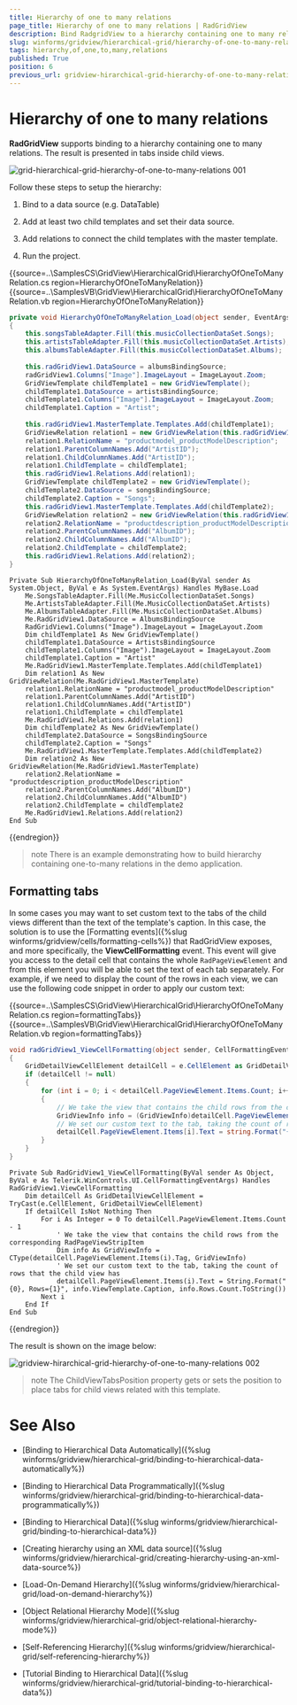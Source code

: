 ```yaml
---
title: Hierarchy of one to many relations
page_title: Hierarchy of one to many relations | RadGridView
description: Bind RadgridView to a hierarchy containing one to many relations.
slug: winforms/gridview/hierarchical-grid/hierarchy-of-one-to-many-relations
tags: hierarchy,of,one,to,many,relations
published: True
position: 6
previous_url: gridview-hirarchical-grid-hierarchy-of-one-to-many-relations
---
```


# Hierarchy of one to many relations

__RadGridView__ supports binding to a hierarchy containing one to many relations. The result is presented in tabs inside child views.

![grid-hierarchical-grid-hierarchy-of-one-to-many-relations 001](images/grid-hierarchical-grid-hierarchy-of-one-to-many-relations001.png)

Follow these steps to setup the hierarchy:

1. Bind to a data source (e.g. DataTable)

2. Add at least two child templates and set their data source.

3. Add relations to connect the child templates with the master template.

4. Run the project.

{{source=..\SamplesCS\GridView\HierarchicalGrid\HierarchyOfOneToManyRelation.cs region=HierarchyOfOneToManyRelation}} 
{{source=..\SamplesVB\GridView\HierarchicalGrid\HierarchyOfOneToManyRelation.vb region=HierarchyOfOneToManyRelation}} 

````C#
private void HierarchyOfOneToManyRelation_Load(object sender, EventArgs e)
{
    this.songsTableAdapter.Fill(this.musicCollectionDataSet.Songs);
    this.artistsTableAdapter.Fill(this.musicCollectionDataSet.Artists);
    this.albumsTableAdapter.Fill(this.musicCollectionDataSet.Albums);
   
    this.radGridView1.DataSource = albumsBindingSource;
    radGridView1.Columns["Image"].ImageLayout = ImageLayout.Zoom;
    GridViewTemplate childTemplate1 = new GridViewTemplate();
    childTemplate1.DataSource = artistsBindingSource;
    childTemplate1.Columns["Image"].ImageLayout = ImageLayout.Zoom;
    childTemplate1.Caption = "Artist";
    
    this.radGridView1.MasterTemplate.Templates.Add(childTemplate1);
    GridViewRelation relation1 = new GridViewRelation(this.radGridView1.MasterTemplate);
    relation1.RelationName = "productmodel_productModelDescription";
    relation1.ParentColumnNames.Add("ArtistID");
    relation1.ChildColumnNames.Add("ArtistID");
    relation1.ChildTemplate = childTemplate1;
    this.radGridView1.Relations.Add(relation1);
    GridViewTemplate childTemplate2 = new GridViewTemplate();
    childTemplate2.DataSource = songsBindingSource;
    childTemplate2.Caption = "Songs";
    this.radGridView1.MasterTemplate.Templates.Add(childTemplate2);
    GridViewRelation relation2 = new GridViewRelation(this.radGridView1.MasterTemplate);
    relation2.RelationName = "productdescription_productModelDescription";
    relation2.ParentColumnNames.Add("AlbumID");
    relation2.ChildColumnNames.Add("AlbumID");
    relation2.ChildTemplate = childTemplate2;
    this.radGridView1.Relations.Add(relation2);
}

````
````VB.NET
Private Sub HierarchyOfOneToManyRelation_Load(ByVal sender As System.Object, ByVal e As System.EventArgs) Handles MyBase.Load
    Me.SongsTableAdapter.Fill(Me.MusicCollectionDataSet.Songs)
    Me.ArtistsTableAdapter.Fill(Me.MusicCollectionDataSet.Artists)
    Me.AlbumsTableAdapter.Fill(Me.MusicCollectionDataSet.Albums)
    Me.RadGridView1.DataSource = AlbumsBindingSource
    RadGridView1.Columns("Image").ImageLayout = ImageLayout.Zoom
    Dim childTemplate1 As New GridViewTemplate()
    childTemplate1.DataSource = ArtistsBindingSource
    childTemplate1.Columns("Image").ImageLayout = ImageLayout.Zoom
    childTemplate1.Caption = "Artist"
    Me.RadGridView1.MasterTemplate.Templates.Add(childTemplate1)
    Dim relation1 As New GridViewRelation(Me.RadGridView1.MasterTemplate)
    relation1.RelationName = "productmodel_productModelDescription"
    relation1.ParentColumnNames.Add("ArtistID")
    relation1.ChildColumnNames.Add("ArtistID")
    relation1.ChildTemplate = childTemplate1
    Me.RadGridView1.Relations.Add(relation1)
    Dim childTemplate2 As New GridViewTemplate()
    childTemplate2.DataSource = SongsBindingSource
    childTemplate2.Caption = "Songs"
    Me.RadGridView1.MasterTemplate.Templates.Add(childTemplate2)
    Dim relation2 As New GridViewRelation(Me.RadGridView1.MasterTemplate)
    relation2.RelationName = "productdescription_productModelDescription"
    relation2.ParentColumnNames.Add("AlbumID")
    relation2.ChildColumnNames.Add("AlbumID")
    relation2.ChildTemplate = childTemplate2
    Me.RadGridView1.Relations.Add(relation2)
End Sub

````

{{endregion}} 

>note There is an example demonstrating how to build hierarchy containing one-to-many relations in the demo application.
>


## Formatting tabs

In some cases you may want to set custom text to the tabs of the child views different than the text of the template's caption. In this case, the solution is to use the [Formatting events]({%slug winforms/gridview/cells/formatting-cells%}) that RadGridView exposes, and more specifically, the __ViewCellFormatting__ event. This event will give you access to the detail cell that contains the whole `RadPageViewElement` and from this element you will be able to set the text of each tab separately. For example, if we need to display the count of the rows in each view, we can use the following code snippet in order to apply our custom text:

{{source=..\SamplesCS\GridView\HierarchicalGrid\HierarchyOfOneToManyRelation.cs region=formattingTabs}} 
{{source=..\SamplesVB\GridView\HierarchicalGrid\HierarchyOfOneToManyRelation.vb region=formattingTabs}} 

````C#
void radGridView1_ViewCellFormatting(object sender, CellFormattingEventArgs e)
{
    GridDetailViewCellElement detailCell = e.CellElement as GridDetailViewCellElement;
    if (detailCell != null)
    {
        for (int i = 0; i < detailCell.PageViewElement.Items.Count; i++)
        {
            // We take the view that contains the child rows from the corresponding RadPageViewStripItem
            GridViewInfo info = (GridViewInfo)detailCell.PageViewElement.Items[i].Tag;
            // We set our custom text to the tab, taking the count of rows that the child view has
            detailCell.PageViewElement.Items[i].Text = string.Format("{0}, Rows={1}", info.ViewTemplate.Caption, info.Rows.Count.ToString());
        }
    }
}

````
````VB.NET
Private Sub RadGridView1_ViewCellFormatting(ByVal sender As Object, ByVal e As Telerik.WinControls.UI.CellFormattingEventArgs) Handles RadGridView1.ViewCellFormatting
    Dim detailCell As GridDetailViewCellElement = TryCast(e.CellElement, GridDetailViewCellElement)
    If detailCell IsNot Nothing Then
        For i As Integer = 0 To detailCell.PageViewElement.Items.Count - 1
            ' We take the view that contains the child rows from the corresponding RadPageViewStripItem
            Dim info As GridViewInfo = CType(detailCell.PageViewElement.Items(i).Tag, GridViewInfo)
            ' We set our custom text to the tab, taking the count of rows that the child view has
            detailCell.PageViewElement.Items(i).Text = String.Format("{0}, Rows={1}", info.ViewTemplate.Caption, info.Rows.Count.ToString())
        Next i
    End If
End Sub

````

{{endregion}} 

The result is shown on the image below:

![gridview-hirarchical-grid-hierarchy-of-one-to-many-relations 002](images/gridview-hirarchical-grid-hierarchy-of-one-to-many-relations002.png)

>note The ChildViewTabsPosition property gets or sets the position to place tabs for child views related with this template.
>


# See Also
* [Binding to Hierarchical Data Automatically]({%slug winforms/gridview/hierarchical-grid/binding-to-hierarchical-data-automatically%})

* [Binding to Hierarchical Data Programmatically]({%slug winforms/gridview/hierarchical-grid/binding-to-hierarchical-data-programmatically%})

* [Binding to Hierarchical Data]({%slug winforms/gridview/hierarchical-grid/binding-to-hierarchical-data%})

* [Creating hierarchy using an XML data source]({%slug winforms/gridview/hierarchical-grid/creating-hierarchy-using-an-xml-data-source%})

* [Load-On-Demand Hierarchy]({%slug winforms/gridview/hierarchical-grid/load-on-demand-hierarchy%})

* [Object Relational Hierarchy Mode]({%slug winforms/gridview/hierarchical-grid/object-relational-hierarchy-mode%})

* [Self-Referencing Hierarchy]({%slug winforms/gridview/hierarchical-grid/self-referencing-hierarchy%})

* [Tutorial Binding to Hierarchical Data]({%slug winforms/gridview/hierarchical-grid/tutorial-binding-to-hierarchical-data%})

